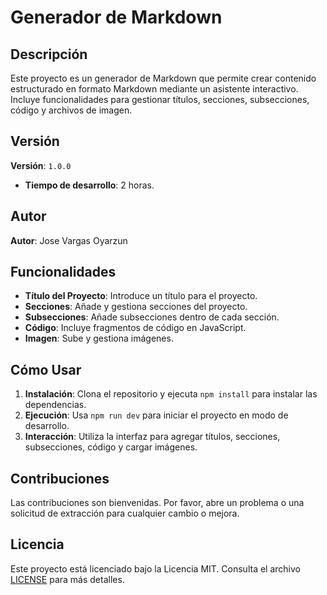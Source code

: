 # Generador de Markdown

## Descripción

Este proyecto es un generador de Markdown que permite crear contenido estructurado en formato Markdown mediante un asistente interactivo. Incluye funcionalidades para gestionar títulos, secciones, subsecciones, código y archivos de imagen.

## Versión

**Versión**: `1.0.0`

- **Tiempo de desarrollo**: 2 horas.

## Autor

**Autor**: Jose Vargas Oyarzun

## Funcionalidades

- **Título del Proyecto**: Introduce un título para el proyecto.
- **Secciones**: Añade y gestiona secciones del proyecto.
- **Subsecciones**: Añade subsecciones dentro de cada sección.
- **Código**: Incluye fragmentos de código en JavaScript.
- **Imagen**: Sube y gestiona imágenes.

## Cómo Usar

1. **Instalación**: Clona el repositorio y ejecuta `npm install` para instalar las dependencias.
2. **Ejecución**: Usa `npm run dev` para iniciar el proyecto en modo de desarrollo.
3. **Interacción**: Utiliza la interfaz para agregar títulos, secciones, subsecciones, código y cargar imágenes.

## Contribuciones

Las contribuciones son bienvenidas. Por favor, abre un problema o una solicitud de extracción para cualquier cambio o mejora.

## Licencia

Este proyecto está licenciado bajo la Licencia MIT. Consulta el archivo [LICENSE](LICENSE) para más detalles.
